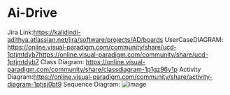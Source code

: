# Ai-Drive

Jira Link:https://kalidindi-adithya.atlassian.net/jira/software/projects/AD/boards
UserCaseDIAGRAM: https://online.visual-paradigm.com/community/share/ucd-1ptjmtdyb7https://online.visual-paradigm.com/community/share/ucd-1ptjmtdyb7
Class Diagram: https://online.visual-paradigm.com/community/share/classdiagram-1p1gz96y1p
Activity Diagram:https://online.visual-paradigm.com/community/share/activity-diagram-1ptjsj0bt9
Sequence Diagram: ![image](https://github.com/adikal25/Ai-Drive/assets/89134183/1969e5fc-4433-4df5-ba02-c220768539d7)

